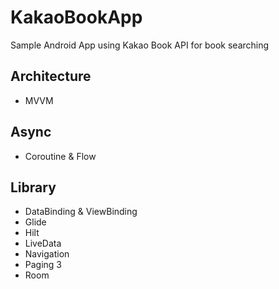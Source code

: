 # KakaoBookApp
Sample Android App using Kakao Book API for book searching

## Architecture

- MVVM

## Async

- Coroutine & Flow

## Library

- DataBinding & ViewBinding
- Glide
- Hilt
- LiveData
- Navigation
- Paging 3
- Room
